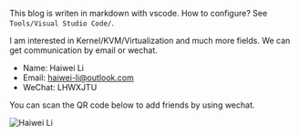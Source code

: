 This blog is writen in markdown with vscode. How to configure? See `Tools/Visual Studio Code/`.

I am interested in Kernel/KVM/Virtualization and much more fields. We can get communication by email or wechat. 

* Name: Haiwei Li
* Email: haiwei-li@outlook.com
* WeChat: LHWXJTU

You can scan the QR code below to add friends by using wechat.

![Haiwei Li](Tools/images/Wechat-lihaiwei.jpeg)

